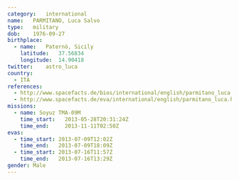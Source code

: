 ```yaml
---
category:	international
name:	PARMITANO, Luca Salvo
type:	military
dob:	1976-09-27
birthplace:
  - name:	Paternò, Sicily
    latitude:	37.56834
    longitude:	14.90418
twitter:	astro_luca
country:
  - ITA
references:
  - http://www.spacefacts.de/bios/international/english/parmitano_luca.htm
  - http://www.spacefacts.de/eva/international/english/parmitano_luca.htm
missions:
  - name: Soyuz TMA-09M
    time_start:   2013-05-28T20:31:24Z
    time_end:     2013-11-11T02:50Z
evas:
  - time_start: 2013-07-09T12:02Z
    time_end:   2013-07-09T18:09Z
  - time_start: 2013-07-16T11:57Z
    time_end:   2013-07-16T13:29Z
gender:	Male
---
```

